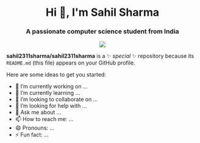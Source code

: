 <h1 align="center">Hi 👋, I'm Sahil Sharma</h1>
<h3 align="center">A passionate computer science student from India</h3>


<p align="center">
  <img src="https://komarev.com/ghpvc/?username=sahil2311sharma&color=blueviolet&style=flat">
</p>


**sahil2311sharma/sahil2311sharma** is a ✨ _special_ ✨ repository because its `README.md` (this file) appears on your GitHub profile.

Here are some ideas to get you started:

- 🔭 I’m currently working on ...
- 🌱 I’m currently learning ...
- 👯 I’m looking to collaborate on ...
- 🤔 I’m looking for help with ...
- 💬 Ask me about ...
- 📫 How to reach me: ...
- 😄 Pronouns: ...
- ⚡ Fun fact: ...
